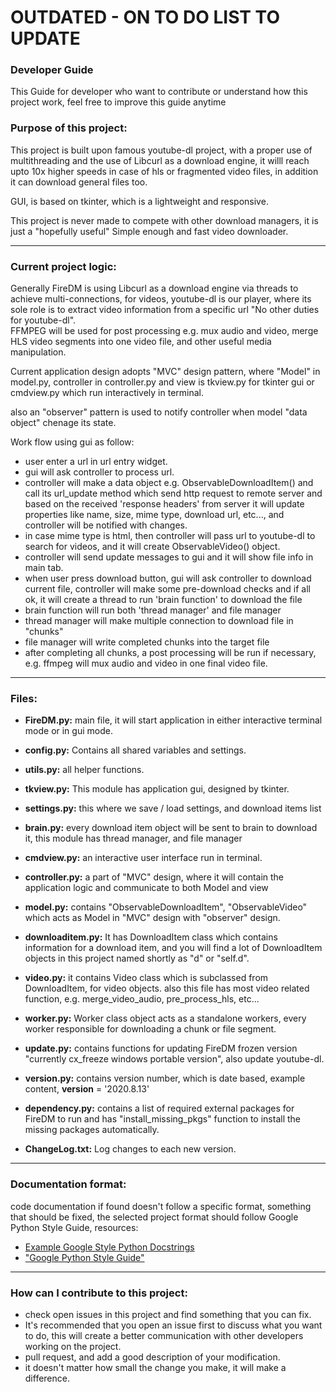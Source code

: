 # OUTDATED - ON TO DO LIST TO UPDATE

### Developer Guide

This Guide for developer who want to contribute or understand how this project work, feel free to improve this guide anytime


### Purpose of this project:
This project is built upon famous youtube-dl project, with a proper use of 
multithreading and the use of Libcurl as a download engine, it willl reach 
upto 10x higher speeds in case of hls or fragmented video files,
in addition it can download general files too.

GUI, is based on tkinter, which is a lightweight and responsive.

This project is never made to compete with other download managers, it
is just a "hopefully useful" Simple enough and fast video downloader.


---


### Current project logic:
Generally FireDM is using Libcurl as a download engine via threads to
achieve multi-connections, for videos, youtube-dl is our player, where
its sole role is to extract video information from a specific url "No
other duties for youtube-dl".  
FFMPEG will be used for post processing e.g. mux audio and video, merge
HLS video segments into one video file, and other useful media
manipulation.


Current application design adopts "MVC" design pattern, where "Model" in model.py, 
controller in controller.py and view is tkview.py for tkinter gui or cmdview.py 
which run interactively in terminal.

also an "observer" pattern is used to notify controller when model "data object" 
chenage its state.

Work flow using gui as follow:
- user enter a url in url entry widget.
- gui will ask controller to process url.
- controller will make a data object e.g. ObservableDownloadItem() and call its 
  url_update method which send http request to remote server and based on the received 
  'response headers' from server it will update properties like name, size, mime type, 
  download url, etc..., and controller will be notified with changes.
- in case mime type is html, then controller will pass url to youtube-dl to search for
  videos, and it will create ObservableVideo() object.
- controller will send update messages to gui and it will show file info in main tab.
- when user press download button, gui will ask controller to download current file,
  controller will make some pre-download checks and if all ok, it will create a thread
  to run 'brain function' to download the file 
- brain function will run both 'thread manager' and file manager
- thread manager will make multiple connection to download file in "chunks"
- file manager will write completed chunks into the target file
- after completing all chunks, a post processing will be run if necessary, e.g. ffmpeg
  will mux audio and video in one final video file.


---


### Files:

- **FireDM.py:** main file, it will start application in either
  interactive terminal mode or in gui mode.

- **config.py:** Contains all shared variables and settings.

- **utils.py:** all helper functions.

- **tkview.py:** This module has application gui, designed by tkinter.

- **settings.py:** this where we save / load settings, and download items list

- **brain.py:** every download item object will be sent to brain to
  download it, this module has thread manager, and file manager

- **cmdview.py:** an interactive user interface run in terminal.

- **controller.py:** a part of "MVC" design, where it will contain the
  application logic and communicate to both Model and view

- **model.py:** contains "ObservableDownloadItem", "ObservableVideo" which acts 
  as Model in "MVC" design with "observer" design.

- **downloaditem.py:** It has DownloadItem class which contains
  information for a download item, and you will find a lot of
  DownloadItem objects in this project named shortly as "d" or
  "self.d".

- **video.py:** it contains Video class which is subclassed from
  DownloadItem, for video objects. also this file has most video related
  function, e.g. merge_video_audio, pre_process_hls, etc...

- **worker.py:** Worker class object acts as a standalone workers, every
  worker responsible for downloading a chunk or file segment.

- **update.py:** contains functions for updating FireDM frozen version
  "currently cx_freeze windows portable version", also update
  youtube-dl.

- **version.py:** contains version number, which is date based, example
  content, __version__ = '2020.8.13'

- **dependency.py:** contains a list of required external packages for
  FireDM to run and has "install_missing_pkgs" function to install the
  missing packages automatically.

- **ChangeLog.txt:** Log changes to each new version.

---

### Documentation format:
  code documentation if found doesn't follow a specific format,
  something that should be fixed, the selected project format should
  follow Google Python Style Guide, resources:

- [Example Google Style Python Docstrings](https://sphinxcontrib-napoleon.readthedocs.io/en/latest/example_google.html#example-google)
- ["Google Python Style Guide"](http://google.github.io/styleguide/pyguide.html)


---

### How can I contribute to this project:
- check open issues in this project and find something that you can fix.
- It's recommended that you open an issue first to discuss what you want
  to do, this will create a better communication with other developers
  working on the project.
- pull request, and add a good description of your modification.
- it doesn't matter how small the change you make, it will make a
  difference.



